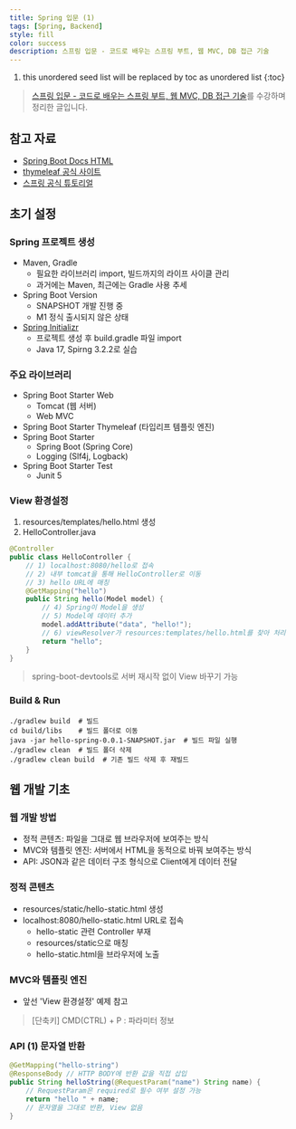 ```yaml
---
title: Spring 입문 (1)
tags: [Spring, Backend]
style: fill
color: success
description: 스프링 입문 - 코드로 배우는 스프링 부트, 웹 MVC, DB 접근 기술
---
```


1. this unordered seed list will be replaced by toc as unordered list
{:toc}

> [스프링 입문 - 코드로 배우는 스프링 부트, 웹 MVC, DB 접근 기술](https://inf.run/hivx6)를 수강하며 정리한 글입니다.

## 참고 자료
- [Spring Boot Docs HTML](https://docs.spring.io/spring-boot/docs/3.2.2/reference/htmlsingle/)
- [thymeleaf 공식 사이트](https://www.thymeleaf.org/)
- [스프링 공식 튜토리얼](https://spring.io/guides/gs/serving-web-content/)

## 초기 설정
### Spring 프로젝트 생성
- Maven, Gradle
  - 필요한 라이브러리 import, 빌드까지의 라이프 사이클 관리
  - 과거에는 Maven, 최근에는 Gradle 사용 추세
- Spring Boot Version
  - SNAPSHOT 개발 진행 중
  - M1 정식 출시되지 않은 상태
- [Spring Initializr](https://start.spring.io/)
  - 프로젝트 생성 후 build.gradle 파일 import
  - Java 17, Spirng 3.2.2로 실습

### 주요 라이브러리
- Spring Boot Starter Web
  - Tomcat (웹 서버)
  - Web MVC
- Spring Boot Starter Thymeleaf (타입리프 템플릿 엔진)
- Spring Boot Starter
  - Spring Boot (Spring Core)
  - Logging (Slf4j, Logback)
- Spring Boot Starter Test
  - Junit 5

### View 환경설정
1. resources/templates/hello.html 생성
2. HelloController.java
  ```java
  @Controller
  public class HelloController {
      // 1) localhost:8080/hello로 접속
      // 2) 내부 tomcat을 통해 HelloController로 이동
      // 3) hello URL에 매칭
      @GetMapping("hello") 
      public String hello(Model model) { 
          // 4) Spring이 Model을 생성
          // 5) Model에 데이터 추가
          model.addAttribute("data", "hello!"); 
          // 6) viewResolver가 resources:templates/hello.html를 찾아 처리
          return "hello"; 
      }
  }
  ```

> spring-boot-devtools로 서버 재시작 없이 View 바꾸기 가능

### Build & Run
```shell
./gradlew build  # 빌드
cd build/libs    # 빌드 폴더로 이동
java -jar hello-spring-0.0.1-SNAPSHOT.jar  # 빌드 파일 실행
./gradlew clean  # 빌드 폴더 삭제
./gradlew clean build  # 기존 빌드 삭제 후 재빌드
```

## 웹 개발 기초
### 웹 개발 방법
- 정적 콘텐츠: 파일을 그대로 웹 브라우저에 보여주는 방식
- MVC와 템플릿 엔진: 서버에서 HTML을 동적으로 바꿔 보여주는 방식
- API: JSON과 같은 데이터 구조 형식으로 Client에게 데이터 전달

### 정적 콘텐츠
- resources/static/hello-static.html 생성
- localhost:8080/hello-static.html URL로 접속
  - hello-static 관련 Controller 부재
  - resources/static으로 매칭
  - hello-static.html을 브라우저에 노출

### MVC와 템플릿 엔진
- 앞선 'View 환경설정' 예제 참고

> [단축키] CMD(CTRL) + P : 파라미터 정보

### API (1) 문자열 반환
```java
@GetMapping("hello-string")
@ResponseBody // HTTP BODY에 반환 값을 직접 삽입
public String helloString(@RequestParam("name") String name) {
    // RequestParam은 required로 필수 여부 설정 가능
    return "hello " + name;
    // 문자열을 그대로 반환, View 없음
}
```